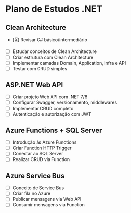 # Plano de Estudos .NET

## Clean Architecture
- [⏳] Revisar C# básico/intermediário
- [ ] Estudar conceitos de Clean Architecture
- [ ] Criar estrutura com Clean Architecture
- [ ] Implementar camadas Domain, Application, Infra e API
- [ ] Testar com CRUD simples

## ASP.NET Web API
- [ ] Criar projeto Web API com .NET 7/8
- [ ] Configurar Swagger, versionamento, middlewares
- [ ] Implementar CRUD completo
- [ ] Autenticação e autorização com JWT

## Azure Functions + SQL Server
- [ ] Introdução às Azure Functions
- [ ] Criar Function HTTP Trigger
- [ ] Conectar ao SQL Server
- [ ] Realizar CRUD via Function

## Azure Service Bus
- [ ] Conceito de Service Bus
- [ ] Criar fila no Azure
- [ ] Publicar mensagens via Web API
- [ ] Consumir mensagens via Function
